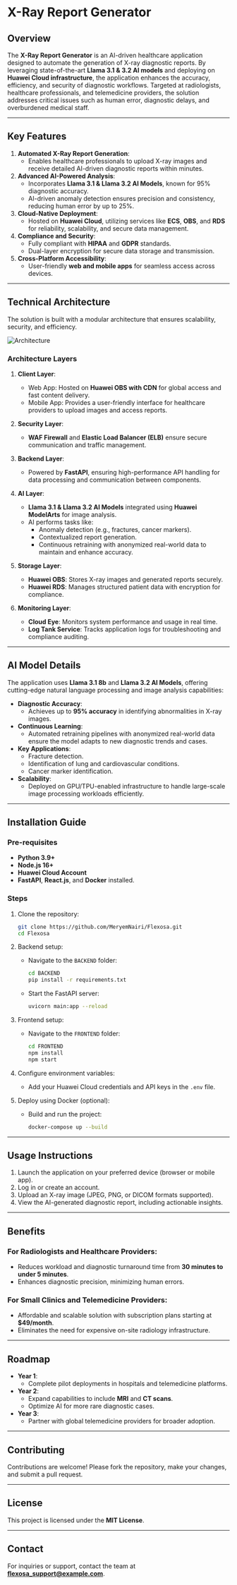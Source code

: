 

# **X-Ray Report Generator**

## **Overview**
The **X-Ray Report Generator** is an AI-driven healthcare application designed to automate the generation of X-ray diagnostic reports. By leveraging state-of-the-art **Llama 3.1 & 3.2 AI models** and deploying on **Huawei Cloud infrastructure**, the application enhances the accuracy, efficiency, and security of diagnostic workflows. Targeted at radiologists, healthcare professionals, and telemedicine providers, the solution addresses critical issues such as human error, diagnostic delays, and overburdened medical staff.

---

## **Key Features**
1. **Automated X-Ray Report Generation**:
   - Enables healthcare professionals to upload X-ray images and receive detailed AI-driven diagnostic reports within minutes.
2. **Advanced AI-Powered Analysis**:
   - Incorporates **Llama 3.1 & Llama 3.2 AI Models**, known for 95% diagnostic accuracy.
   - AI-driven anomaly detection ensures precision and consistency, reducing human error by up to 25%.
3. **Cloud-Native Deployment**:
   - Hosted on **Huawei Cloud**, utilizing services like **ECS**, **OBS**, and **RDS** for reliability, scalability, and secure data management.
4. **Compliance and Security**:
   - Fully compliant with **HIPAA** and **GDPR** standards.
   - Dual-layer encryption for secure data storage and transmission.
5. **Cross-Platform Accessibility**:
   - User-friendly **web and mobile apps** for seamless access across devices.

---

## **Technical Architecture**
The solution is built with a modular architecture that ensures scalability, security, and efficiency.

![Architecture](Architecture-for-X-Ray-report-generator.png)

### **Architecture Layers**
1. **Client Layer**:
   - Web App: Hosted on **Huawei OBS with CDN** for global access and fast content delivery.
   - Mobile App: Provides a user-friendly interface for healthcare providers to upload images and access reports.

2. **Security Layer**:
   - **WAF Firewall** and **Elastic Load Balancer (ELB)** ensure secure communication and traffic management.

3. **Backend Layer**:
   - Powered by **FastAPI**, ensuring high-performance API handling for data processing and communication between components.

4. **AI Layer**:
   - **Llama 3.1 & Llama 3.2 AI Models** integrated using **Huawei ModelArts** for image analysis.
   - AI performs tasks like:
     - Anomaly detection (e.g., fractures, cancer markers).
     - Contextualized report generation.
     - Continuous retraining with anonymized real-world data to maintain and enhance accuracy.

5. **Storage Layer**:
   - **Huawei OBS**: Stores X-ray images and generated reports securely.
   - **Huawei RDS**: Manages structured patient data with encryption for compliance.

6. **Monitoring Layer**:
   - **Cloud Eye**: Monitors system performance and usage in real time.
   - **Log Tank Service**: Tracks application logs for troubleshooting and compliance auditing.

---

## **AI Model Details**
The application uses **Llama 3.1 8b** and **Llama 3.2 AI Models**, offering cutting-edge natural language processing and image analysis capabilities:
- **Diagnostic Accuracy**:
  - Achieves up to **95% accuracy** in identifying abnormalities in X-ray images.
- **Continuous Learning**:
  - Automated retraining pipelines with anonymized real-world data ensure the model adapts to new diagnostic trends and cases.
- **Key Applications**:
  - Fracture detection.
  - Identification of lung and cardiovascular conditions.
  - Cancer marker identification.
- **Scalability**:
  - Deployed on GPU/TPU-enabled infrastructure to handle large-scale image processing workloads efficiently.

---

## **Installation Guide**

### **Pre-requisites**
- **Python 3.9+**
- **Node.js 16+**
- **Huawei Cloud Account**
- **FastAPI**, **React.js**, and **Docker** installed.

### **Steps**
1. Clone the repository:
   ```bash
   git clone https://github.com/MeryemNairi/Flexosa.git
   cd Flexosa
   ```
2. Backend setup:
   - Navigate to the `BACKEND` folder:
     ```bash
     cd BACKEND
     pip install -r requirements.txt
     ```
   - Start the FastAPI server:
     ```bash
     uvicorn main:app --reload
     ```
3. Frontend setup:
   - Navigate to the `FRONTEND` folder:
     ```bash
     cd FRONTEND
     npm install
     npm start
     ```
4. Configure environment variables:
   - Add your Huawei Cloud credentials and API keys in the `.env` file.

5. Deploy using Docker (optional):
   - Build and run the project:
     ```bash
     docker-compose up --build
     ```

---

## **Usage Instructions**
1. Launch the application on your preferred device (browser or mobile app).
2. Log in or create an account.
3. Upload an X-ray image (JPEG, PNG, or DICOM formats supported).
4. View the AI-generated diagnostic report, including actionable insights.

---

## **Benefits**
### **For Radiologists and Healthcare Providers**:
- Reduces workload and diagnostic turnaround time from **30 minutes to under 5 minutes**.
- Enhances diagnostic precision, minimizing human errors.

### **For Small Clinics and Telemedicine Providers**:
- Affordable and scalable solution with subscription plans starting at **$49/month**.
- Eliminates the need for expensive on-site radiology infrastructure.

---

## **Roadmap**
- **Year 1**:
  - Complete pilot deployments in hospitals and telemedicine platforms.
- **Year 2**:
  - Expand capabilities to include **MRI** and **CT scans**.
  - Optimize AI for more rare diagnostic cases.
- **Year 3**:
  - Partner with global telemedicine providers for broader adoption.

---

## **Contributing**
Contributions are welcome! Please fork the repository, make your changes, and submit a pull request.

---

## **License**
This project is licensed under the **MIT License**.

---

## **Contact**
For inquiries or support, contact the team at **flexosa_support@example.com**.

